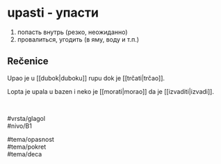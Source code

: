 # upasti - упасти

1. попасть внутрь (резко, неожиданно)  
2. провалиться, угодить (в яму, воду и т.п.)

## Rečenice

Upao je u [[dubok|duboku]] rupu dok je [[trčati|trčao]].

Lopta je upala u bazen i neko je [[morati|morao]] da je [[izvaditi|izvadi]].

<br>

#vrsta/glagol  
#nivo/B1  

#tema/opasnost  
#tema/pokret  
#tema/deca  
